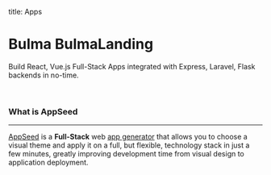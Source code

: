title: Apps

# Bulma BulmaLanding
Build React, Vue.js Full-Stack Apps integrated with Express, Laravel, Flask backends in no-time.

<br />

### What is AppSeed
---
[AppSeed](https://appseed.us) is a **Full-Stack** web [app generator](https://appseed.us/app-generator) that allows you to choose a visual theme and apply it on a full, but flexible, technology stack in just a few minutes, greatly improving development time from visual design to application deployment.
